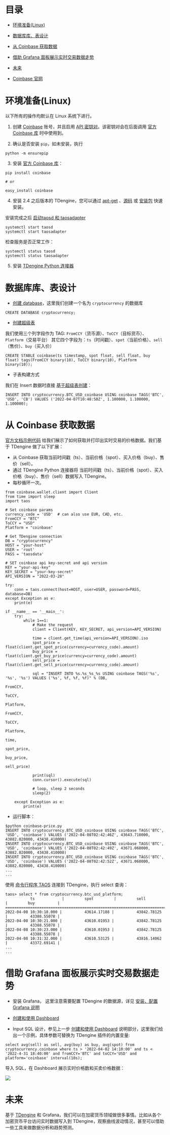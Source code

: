 目录
=================

   * [环境准备(Linux)](#环境准备linux)
   * [数据库库、表设计](#数据库库表设计)
   * [从 Coinbase 获取数据](#从-coinbase-获取数据)
   * [借助 Grafana 面板展示实时交易数据走势](#借助-grafana-面板展示实时交易数据走势)
   * [未来](#未来)

*  [Coinbase 官网](https://www.coinbase.com/)

# 环境准备(Linux)

以下所有的操作均默认在 Linux 系统下进行。

1. 创建 [Coinbase](https://www.coinbase.com/signup) 账号，并且启用 [API 密钥对](https://www.coinbase.com/signin)。该密钥对会在后面调用 [官方 Coinbase 库](https://developers.coinbase.com/docs/wallet/client-libraries) 时中使用到。

2. 确认是否安装 `pip`，如未安装，执行

```
python -m ensurepip
```

3. 安装 [官方 Coinbase 库](https://developers.coinbase.com/docs/wallet/client-libraries)：

```
pip install coinbase

# or

easy_install coinbase
```

4.  安装 2.4 之后版本的 TDengine，您可以通过 [apt-get](https://www.taosdata.com/docs/cn/v2.0/getting-started#apt-get) 、[源码](https://www.taosdata.com/docs/cn/v2.0/getting-started#-4) 或 [安装包](https://www.taosdata.com/docs/cn/v2.0/getting-started#-2) 快速安装。

安装完成之后 [启动taosd 和 taosadapter](https://www.taosdata.com/docs/cn/v2.0/getting-started#-5)

```
systemctl start taosd
systemctl start taosadapter
```

检查服务是否正常工作：

```
systemctl status taosd
systemctl status taosadapter
```

5.  安装 [TDengine Python 连接器](https://www.taosdata.com/docs/cn/v2.0/connector#python)

# 数据库库、表设计

* [创建 database](https://www.taosdata.com/docs/cn/v2.0/taos-sql#management)，这里我们创建一个名为 `cryptocurrency` 的数据库

```
CREATE DATABASE cryptocurrency;
```

* [创建超级表](https://www.taosdata.com/docs/cn/v2.0/taos-sql#super-table)

我们使用三个列字段作为 TAG: `FromCCY`（货币源）、`ToCCY`（目标货币）、`Platform`（交易平台）
其它四个字段为：`ts`（时间戳）、`spot`（当前价格）、`sell` （售价）、`buy`（买入价）

```
CREATE STABLE coinbase(ts timestamp, spot float, sell float, buy float) tags(FromCCY binary(10), ToCCY binary(10), Platform binary(10));
```

* 子表构建方式

我们在 Insert 数据时直接 [基于超级表创建](https://www.taosdata.com/docs/cn/v2.0/taos-sql#-3)：

```
INSERT INTO cryptocurrency.BTC_USD_coinbase USING coinbase TAGS('BTC', 'USD', 'CB') VALUES ('2022-04-07T10:48:50Z', 1.100000, 1.100000, 1.100000);
```

# 从 Coinbase 获取数据

[官方文档示例代码](https://developers.coinbase.com/docs/wallet/guides/price-data) 给我们展示了如何获取并打印出实时交易的价格数据。我们基于 TDengine 做了以下扩展：


* 从 Coinbase 获取当前时间戳（ts）、当前价格（spot）、买入价格（buy）、售价（sell）。
* 通过 TDengine Python 连接器将 当前时间戳（ts）、当前价格（spot）、买入价格（buy）、售价（sell）数据写入 TDengine。
* 每秒循环一次。

```
from coinbase.wallet.client import Client
from time import sleep
import taos

# Set coinbase params
currency_code = 'USD'  # can also use EUR, CAD, etc.
FromCCY = "BTC"
ToCCY = "USD"
Platform = "coinbase"

# Get TDengine connection
DB = "cryptocurrency"
HOST = "your-host"
USER = 'root'
PASS = 'taosdata'

# SET coinbase api key-secret and api version
KEY = "your-api-key"
KEY_SECRET = "your-key-secret"
API_VERSION = "2022-03-28"

try:
    conn = taos.connect(host=HOST, user=USER, password=PASS, database=DB)
except Exception as e:
    print(e)

if __name__ == '__main__':
    try:
        while 1==1:
            # Make the request 
            client = Client(KEY, KEY_SECRET, api_version=API_VERSION)

            time = client.get_time(api_version=API_VERSION).iso
            spot_price = float(client.get_spot_price(currency=currency_code).amount)
            buy_price = float(client.get_buy_price(currency=currency_code).amount)
            sell_price = float(client.get_sell_price(currency=currency_code).amount)

            sql = "INSERT INTO %s.%s_%s_%s USING coinbase TAGS('%s', '%s', '%s') VALUES ('%s', %f, %f, %f)" % (DB,
                                                                                      FromCCY,
                                                                                      ToCCY,
                                                                                      Platform,
                                                                                      FromCCY,
                                                                                      ToCCY,
                                                                                      Platform,
                                                                                      time,
                                                                                      spot_price,
                                                                                      buy_price,
                                                                                      sell_price)

            print(sql)
            conn.cursor().execute(sql)

            # loop, sleep 2 seconds 
            sleep(2)

    except Exception as e:
        print(e)
```

* 运行脚本：

```
$python coinbase-price.py
INSERT INTO cryptocurrency.BTC_USD_coinbase USING coinbase TAGS('BTC', 'USD', 'coinbase') VALUES ('2022-04-08T02:42:46Z', 43643.710000, 43882.020000, 43438.410000)
INSERT INTO cryptocurrency.BTC_USD_coinbase USING coinbase TAGS('BTC', 'USD', 'coinbase') VALUES ('2022-04-08T02:42:49Z', 43671.060000, 43882.020000, 43438.410000)
INSERT INTO cryptocurrency.BTC_USD_coinbase USING coinbase TAGS('BTC', 'USD', 'coinbase') VALUES ('2022-04-08T02:42:52Z', 43671.060000, 43882.020000, 43438.410000)
...
...
```

使用 [命令行程序 TAOS](https://www.taosdata.com/docs/cn/v2.0/getting-started#console) 连接到 TDengine，执行 select 查询：

```
taos> select * from cryptocurrency.btc_usd_platform;
           ts            |         spot         |         sell         |         buy          |
===============================================================================================
2022-04-08 10:30:18.000 |          43614.17188 |          43842.78125 |          43388.55078 |
2022-04-08 10:30:21.000 |          43610.01953 |          43842.78125 |          43388.55078 |
2022-04-08 10:30:23.000 |          43610.01953 |          43842.78125 |          43388.55078 |
2022-04-08 10:31:32.000 |          43610.53125 |          43816.14062 |          43372.69141 |
...
...
```

# 借助 Grafana 面板展示实时交易数据走势

* 安装 Grafana， 这里注意需要配置 TDengine 的数据源，详见 [安装、配置 Grafana 说明](https://www.taosdata.com/docs/cn/v2.0/connections#grafana) 

* [创建和使用 Dashboard](https://www.taosdata.com/docs/cn/v2.0/connections#dashboard) 
* Input SQL 设计，参见上一步  [创建和使用 Dashboard](https://www.taosdata.com/docs/cn/v2.0/connections#dashboard) 说明部分，这里我们给出一个示例，具体参数可替换为 TDengine 插件的内置变量:

```
select avg(sell) as sell, avg(buy) as buy, avg(spot) from cryptocurrency.coinbase where ts > '2022-04-02 14:10:00' and ts < '2022-4-31 18:40:00' and fromCCY='BTC' and toCCY='USD' and platform='coinbase' interval(10s);
```

导入 SQL，在 Dashboard 展示实时价格数和买卖价格数据：

![](../images/coinbase_btcusd.png)

# 未来

基于 [TDengine](https://www.taosdata.com) 和 Grafana，我们可以在加密货币领域做很多事情。比如从各个加密货币平台访问实时数据写入到 TDengine，观察曲线波动情况，甚至可以借助一些工具来做数据分析和趋势预测。
